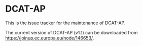 # DCAT-AP

This is the issue tracker for the maintenance of DCAT-AP.

The current version of DCAT-AP (v1.1) can be downloaded from https://joinup.ec.europa.eu/node/146653/.
